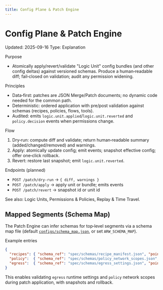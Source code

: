 ```yaml
---
title: Config Plane & Patch Engine
---
```


# Config Plane & Patch Engine
Updated: 2025-09-16
Type: Explanation

Purpose
- Atomically apply/revert/validate "Logic Unit" config bundles (and other config deltas) against versioned schemas. Produce a human‑readable diff; fail‑closed on validation; audit any permission widening.

Principles
- Data‑first: patches are JSON Merge/Patch documents; no dynamic code needed for the common path.
- Deterministic: ordered application with pre/post validation against schemas (recipes, policies, flows, tools).
- Audited: emits `logic.unit.applied`/`logic.unit.reverted` and `policy.decision` events when permissions change.

Flow
1) Dry‑run: compute diff and validate; return human‑readable summary (added/changed/removed) and warnings.
2) Apply: atomically update config; emit events; snapshot effective config; offer one‑click rollback.
3) Revert: restore last snapshot; emit `logic.unit.reverted`.

Endpoints (planned)
- `POST /patch/dry-run` → `{ diff, warnings }`
- `POST /patch/apply` → apply unit or bundle; emits events
- `POST /patch/revert` → snapshot id or unit id

See also: Logic Units, Permissions & Policies, Replay & Time Travel.

## Mapped Segments (Schema Map)

The Patch Engine can infer schemas for top‑level segments via a schema map file (default [`configs/schema_map.json`](https://github.com/t3hw00t/ARW/blob/main/configs/schema_map.json), or set `ARW_SCHEMA_MAP`).

Example entries
```json
{
  "recipes": { "schema_ref": "spec/schemas/recipe_manifest.json", "pointer_prefix": "recipes" },
  "policy":  { "schema_ref": "spec/schemas/policy_network_scopes.json", "pointer_prefix": "policy" },
  "egress":  { "schema_ref": "spec/schemas/egress_settings.json", "pointer_prefix": "egress" }
}
```

This enables validating `egress` runtime settings and `policy` network scopes during patch application, with snapshots and rollback.
